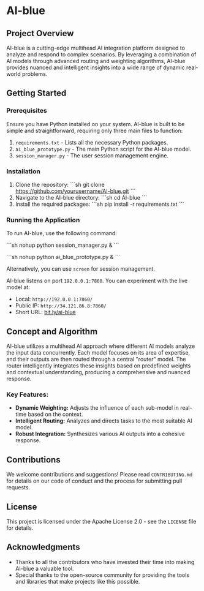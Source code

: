 # AI-blue

## Project Overview

AI-blue is a cutting-edge multihead AI integration platform designed to analyze and respond to complex scenarios. By leveraging a combination of AI models through advanced routing and weighting algorithms, AI-blue provides nuanced and intelligent insights into a wide range of dynamic real-world problems.

## Getting Started

### Prerequisites

Ensure you have Python installed on your system. AI-blue is built to be simple and straightforward, requiring only three main files to function:

1. `requirements.txt` - Lists all the necessary Python packages.
2. `ai_blue_prototype.py` - The main Python script for the AI-blue model.
3. `session_manager.py` - The user session management engine.

### Installation

1. Clone the repository:
   \```sh
   git clone https://github.com/yourusername/AI-blue.git
   \```
2. Navigate to the AI-blue directory:
   \```sh
   cd AI-blue
   \```
3. Install the required packages:
   \```sh
   pip install -r requirements.txt
   \```


### Running the Application

To run AI-blue, use the following command:

\```sh
nohup python session_manager.py &
\```

\```sh
nohup python ai_blue_prototype.py &
\```

Alternatively, you can use `screen` for session management.

AI-blue listens on port `192.0.0.1:7860`. You can experiment with the live model at:

- Local: `http://192.0.0.1:7860/`
- Public IP: `http://34.121.86.8:7860/`
- Short URL: [bit.ly/ai-blue](http://bit.ly/ai-blue)

## Concept and Algorithm

AI-blue utilizes a multihead AI approach where different AI models analyze the input data concurrently. Each model focuses on its area of expertise, and their outputs are then routed through a central "router" model. The router intelligently integrates these insights based on predefined weights and contextual understanding, producing a comprehensive and nuanced response.

### Key Features:

- **Dynamic Weighting:** Adjusts the influence of each sub-model in real-time based on the context.
- **Intelligent Routing:** Analyzes and directs tasks to the most suitable AI model.
- **Robust Integration:** Synthesizes various AI outputs into a cohesive response.

## Contributions

We welcome contributions and suggestions! Please read `CONTRIBUTING.md` for details on our code of conduct and the process for submitting pull requests.

## License

This project is licensed under the Apache License 2.0 - see the `LICENSE` file for details.

## Acknowledgments

- Thanks to all the contributors who have invested their time into making AI-blue a valuable tool.
- Special thanks to the open-source community for providing the tools and libraries that make projects like this possible.
